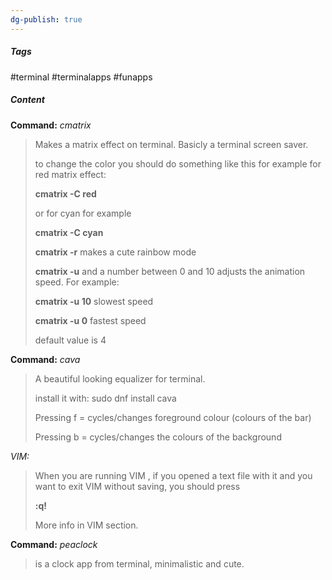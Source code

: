 ```yaml
---
dg-publish: true
---
```

##### Tags

#terminal #terminalapps #funapps

##### Content

**Command:** *cmatrix*

> Makes a matrix effect on terminal. Basicly a terminal screen saver.
> 
> to change the color you should do something like this for example for red matrix effect:
> 
> **cmatrix -C red**
> 
> or for cyan for example
> 
> **cmatrix -C cyan**
> 
> **cmatrix -r** makes a cute rainbow mode
> 
> **cmatrix -u** and a number between 0 and 10 adjusts the animation speed. For example:
> 
> **cmatrix -u 10** slowest speed
> 
> **cmatrix -u 0** fastest speed
> 
> default value is 4

**Command:** *cava*

> A beautiful looking equalizer for terminal.
> 
> install it with: sudo dnf install cava
> 
> Pressing f = cycles/changes foreground colour (colours of the bar)
> 
> Pressing b = cycles/changes the colours of the background

*VIM:*

> When you are running VIM , if you opened a text file with it and you want to exit VIM without saving, you should press
> 
> **:q!**
> 
> More info in VIM section.

**Command:** *peaclock*

> is a clock app from terminal, minimalistic and cute.